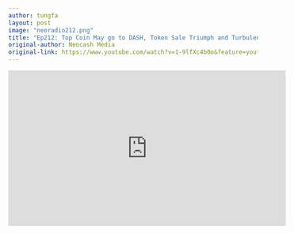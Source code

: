 ```yaml
---
author: tungfa
layout: post
image: "neoradio212.png"
title: "Ep212: Top Coin May go to DASH, Token Sale Triumph and Turbulence, Cars and Crypto-volatility"
original-author: Neocash Media
original-link: https://www.youtube.com/watch?v=1-9lfXc4b0o&feature=youtu.be
---
```

<iframe width="560" height="315" src="https://www.youtube.com/embed/1-9lfXc4b0o" frameborder="0" allowfullscreen></iframe>
